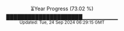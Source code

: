 <p align="center">
⏳Year Progress (73.02 %) <br>
█████████████████████▁▁▁▁▁▁▁▁▁ <br>
<sub>Updated: Tue, 24 Sep 2024 06:29:15 GMT</sub>
</p>

